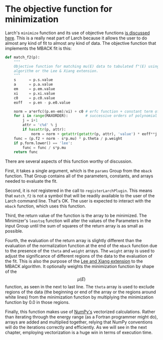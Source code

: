 # The objective function for minimization #

Larch's `minimize` function and its use of objective functions
[is discussed here](http://xraypy.github.io/xraylarch/fitting/minimize.html).
This is a really neat part of Larch because it allows the user to do
almost any kind of fit to almost any kind of data.  The objective
function that implements the MBACK fit is this:

```python
def match_f2(p):
    """
    Objective function for matching mu(E) data to tabulated f"(E) using the MBACK
    algorithm or the Lee & Xiang extension.
    """
    s      = p.s.value
    a      = p.a.value
    em     = p.em.value
    xi     = p.xi.value
    c0     = p.c0.value
    eoff   = p.en - p.e0.value

    norm = a*erfc((p.en-em)/xi) + c0 # erfc function + constant term of polynomial
    for i in range(MAXORDER):        # successive orders of polynomial
        j = i+1
        attr = 'c%d' % j
        if hasattr(p, attr):
            norm = norm + getattr(getattr(p, attr), 'value') * eoff**j
    func = (p.f2 + norm - s*p.mu) * p.theta / p.weight
    if p.form.lower() == 'lee':
        func = func / s*p.mu
    return func
```

There are several aspects of this function worthy of discussion.

First, it takes a single argument, which is the `params` Group from
the `mback` function.  That Group contains all of the parameters,
constants, and arrays needed to evaluate the fit.

Second, it is *not* registered in the call to `registerLarchPlugin`.
This means that `match_f2` is not a symbol that will be readily
available to the user of the Larch command line.  That's OK.  The user
is expected to interact with the `mback` function, which uses this
function.

Third, the return value of the function is the array to be minimized.
The Minimizer's `leastsq` function will alter the values of the
Parameters in the input Group until the sum of squares of the return
array is as small as possible.

Fourth, the evaluation of the return array is slightly different than
the evaluation of the normalization function at the end of the `mback`
function due to the presence of the `theta` and `weight` arrays.  The
`weight` array is used to adjust the significance of different regions
of the data to the evaluation of the fit.  This is also the purpose of
the
[Lee and Xiang extension](http://dx.doi.org/10.1088/0004-637X/702/2/970)
to the MBACK algorithm.  It optionally weights the minimization
function by shape of the $$\mu(E)$$ function, as seen in the next to
last line.  The `theta` array is used to exclude regions of the data
(the beginning or end of the array or the regions around white lines)
from the minimization function by multiplying the minimization
function by 0.0 in those regions.

Finally, this function makes use of [NumPy's](http://www.numpy.org)
vectorized calculations.  Rather than iterating through the energy
range (as a Fortran programmer might do), arrays are added and
multiplied together, relying that NumPy conventions will do the
iterations correctly and efficiently.  As we will see in the next
chapter, employing vectorization is a huge win in terms of execution
time.
